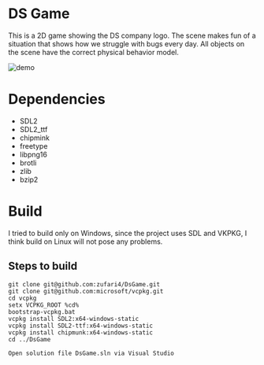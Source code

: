 # DS Game 

This is a 2D game showing the DS company logo. The scene makes fun of a situation that shows how we struggle with bugs every day. All objects on the scene have the correct physical behavior model.

![demo](https://github.com/zufari4/DsGame/assets/5335933/c630f8e2-8e64-4fbd-88b4-a68369de172b)

# Dependencies

* SDL2
* SDL2_ttf
* chipmink
* freetype
* libpng16
* brotli
* zlib
* bzip2

# Build

I tried to build only on Windows, since the project uses SDL and VKPKG, I think build on Linux will not pose any problems.

## Steps to build
```
git clone git@github.com:zufari4/DsGame.git
git clone git@github.com:microsoft/vcpkg.git
cd vcpkg
setx VCPKG_ROOT %cd%
bootstrap-vcpkg.bat
vcpkg install SDL2:x64-windows-static
vcpkg install SDL2-ttf:x64-windows-static
vcpkg install chipmunk:x64-windows-static
cd ../DsGame

Open solution file DsGame.sln via Visual Studio
```

